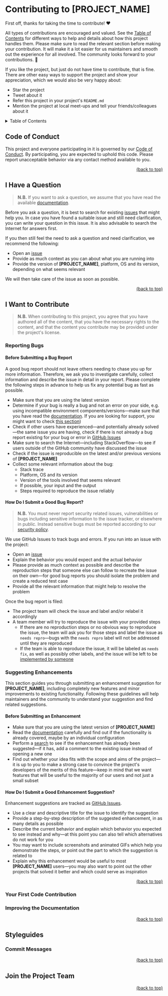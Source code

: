 <!-- markdownlint-disable -->
<div id="top"></div>
<!-- markdownlint-restore -->

# Contributing to [PROJECT_NAME]

First off, thanks for taking the time to contribute! ❤️

<!-- markdownlint-disable-next-line -->
All types of contributions are encouraged and valued. See the [Table of Contents](#table-of-contents) for different ways
to help and details about how this project handles them. Please make sure to read the relevant section before making
your contribution. It will make it a lot easier for us maintainers and smooth out the experience for all involved. The
community looks forward to your contributions. 🎉

If you like the project, but just do not have time to contribute, that is fine. There are other easy ways to support the
project and show your appreciation, which we would also be very happy about:

- Star the project
- Tweet about it
- Refer this project in your project's `README.md`
- Mention the project at local meet-ups and tell your friends/colleagues about it

<!-- markdownlint-disable -->
<details id="table-of-contents">
  <summary>Table of Contents</summary>
  <ul>
    <li>
      <a href="#code-of-conduct">1. Code of Conduct</a>
    </li>
    <li>
      <a href="#i-have-a-question">2. I Have a Question</a>
    </li>
    <li>
      <a href="#i-want-to-contribute">3. I Want to Contribute</a>
      <ul>
        <li>
          <a href="#reporting-bugs">3.1. Reporting Bugs</a>
          <ul>
            <li>
              <a href="#before-submitting-a-bug-report">3.1.1. Before Submitting a Bug Report</a>
            </li>
            <li>
              <a href="#how-do-i-submit-a-good-bug-report">3.1.2. How Do I Submit a Good Bug Report?</a>
            </li>
          </ul>
        </li>
        <li>
          <a href="#suggesting-enhancements">3.2. Suggesting Enhancements</a>
          <ul>
            <li>
              <a href="#before-submitting-an-enhancement">3.2.1. Before Submitting an Enhancement</a>
            </li>
            <li>
              <a href="#how-do-i-submit-a-good-enhancement-suggestion">3.2.2. How Do I Submit a Good Enhancement Suggestion?</a>
            </li>
          </ul>
        </li>
        <li>
          <a href="#your-first-code-contribution">3.3. Your First Code Contribution</a>
        </li>
        <li>
          <a href="#improving-the-documentation">3.4. Improving the Documentation</a>
        </li>
      </ul>
    </li>
    <li>
      <a href="#styleguides">4. Styleguides</a>
      <ul>
        <li>
          <a href="#commit-messages">4.1. Commit Messages</a>
        </li>
      </ul>
    </li>
    <li>
      <a href="#join-the-project-team">5. Join the Project Team</a>
    </li>
  </ul>
</details>
<!-- markdownlint-restore -->

## Code of Conduct

This project and everyone participating in it is governed by
our [Code of Conduct](https://github.com/Serpentiel/template/blob/master/CODE_OF_CONDUCT.md). By participating, you are
expected to uphold this code. Please report unacceptable behavior via any contact method available to you.

<!-- markdownlint-disable -->
<p align="right"><a href="#top">(back to top)</a></p>
<!-- markdownlint-restore -->

## I Have a Question

> **N.B.** If you want to ask a question, we assume that you have read the
> available [documentation]([DOCUMENTATION_URL]).

Before you ask a question, it is best to search for existing [issues](https://github.com/Serpentiel/template/issues)
that might help you. In case you have found a suitable issue and still need clarification, you can write your question
in this issue. It is also advisable to search the Internet for answers first.

If you then still feel the need to ask a question and need clarification, we recommend the following:

- Open an [issue](https://github.com/Serpentiel/template/issues/new)
- Provide as much context as you can about what you are running into
- Provide the version of **[PROJECT_NAME]**, platform, OS and its version, depending on what seems relevant

We will then take care of the issue as soon as possible.

<!-- markdownlint-disable -->
<p align="right"><a href="#top">(back to top)</a></p>
<!-- markdownlint-restore -->

## I Want to Contribute

> **N.B.** When contributing to this project, you agree that you have authored all of the content, that you have the
> necessary rights to the content, and that the content you contribute may be provided under the project's license.

### Reporting Bugs

#### Before Submitting a Bug Report

A good bug report should not leave others needing to chase you up for more information. Therefore, we ask you to
investigate carefully, collect information and describe the issue in detail in your report. Please complete the
following steps in advance to help us fix any potential bug as fast as possible.

- Make sure that you are using the latest version
- Determine if your bug is really a bug and not an error on your side, e.g. using incompatible environment
  components/versions—make sure that you have read the [documentation]([DOCUMENTATION_URL]). If you are looking for
  support, you might want to check [this section](#i-have-a-question))
- Check if other users have experienced—and potentially already solved—the same issue you are having, check if there is
  not already a bug report existing for your bug or error
  in [GitHub Issues](https://github.com/Serpentiel/template/issues?q=label:bug)
- Make sure to search the Internet—including StackOverflow—to see if users outside of the GitHub community have
  discussed the issue
- Check if the issue is reproducible on the latest and/or previous versions of **[PROJECT_NAME]**
- Collect some relevant information about the bug:
  - Stack trace
  - Platform, OS and its version
  - Version of the tools involved that seems relevant
  - If possible, your input and the output
  - Steps required to reproduce the issue reliably

#### How Do I Submit a Good Bug Report?

> **N.B.** You must never report security related issues, vulnerabilities or bugs including sensitive information to the
> issue tracker, or elsewhere in public. Instead sensitive bugs must be reported according to
> our [security policy](https://github.com/Serpentiel/template/blob/main/SECURITY.mdZ).

We use GitHub Issues to track bugs and errors. If you run into an issue with the project:

- Open an [issue](https://github.com/Serpentiel/template/issues/new?label=bug)
- Explain the behavior you would expect and the actual behavior
- Please provide as much context as possible and describe the reproduction steps that someone else can follow to
  recreate the issue on their own—for good bug reports you should isolate the problem and create a reduced test case
- Provide all the relevant information that might help to resolve the problem

Once the bug report is filed:

- The project team will check the issue and label and/or relabel it accordingly
- A team member will try to reproduce the issue with your provided steps
  - If there are no reproduction steps or no obvious way to reproduce the issue, the team will ask you for those steps
      and label the issue as `needs repro`—bugs with the `needs repro` label will not be addressed until they are
      reproduced
  - If the team is able to reproduce the issue, it will be labeled as `needs fix`, as well as possibly other labels,
      and the issue will be left to be [implemented by someone](#your-first-code-contribution)

### Suggesting Enhancements

This section guides you through submitting an enhancement suggestion for **[PROJECT_NAME]**, including completely new
features and minor improvements to existing functionality. Following these guidelines will help maintainers and the
community to understand your suggestion and find related suggestions.

#### Before Submitting an Enhancement

- Make sure that you are using the latest version of **[PROJECT_NAME]**
- Read the [documentation]([DOCUMENTATION_URL]) carefully and find out if the functionality is already covered, maybe by
  an individual configuration
- Perform a [search](https://github.com/Serpentiel/template/issues) to see if the enhancement has already been
  suggested—if it has, add a comment to the existing issue instead of opening a new one
- Find out whether your idea fits with the scope and aims of the project—it is up to you to make a strong case to
  convince the project's developers of the merits of this feature—keep in mind that we want features that will be useful
  to the majority of our users and not just a small subset

#### How Do I Submit a Good Enhancement Suggestion?

Enhancement suggestions are tracked as [GitHub Issues](https://github.com/Serpentiel/template/issues).

- Use a clear and descriptive title for the issue to identify the suggestion
- Provide a step-by-step description of the suggested enhancement, in as many details as possible
- Describe the current behavior and explain which behavior you expected to see instead and why—at this point you can
  also tell which alternatives do not work for you
- You may want to include screenshots and animated GIFs which help you demonstrate the steps, or point out the part
  to which the suggestion is related to
- Explain why this enhancement would be useful to most **[PROJECT_NAME]** users—you may also want to point out the other
  projects that solved it better and which could serve as inspiration

<!-- markdownlint-disable -->
<p align="right"><a href="#top">(back to top)</a></p>
<!-- markdownlint-restore -->

### Your First Code Contribution

<!-- TODO -->

### Improving the Documentation

<!-- TODO -->

<!-- markdownlint-disable -->
<p align="right"><a href="#top">(back to top)</a></p>
<!-- markdownlint-restore -->

## Styleguides

<!-- TODO -->

### Commit Messages

<!-- TODO -->

<!-- markdownlint-disable -->
<p align="right"><a href="#top">(back to top)</a></p>
<!-- markdownlint-restore -->

## Join the Project Team

<!-- TODO -->

<!-- markdownlint-disable -->
<p align="right"><a href="#top">(back to top)</a></p>
<!-- markdownlint-restore -->
